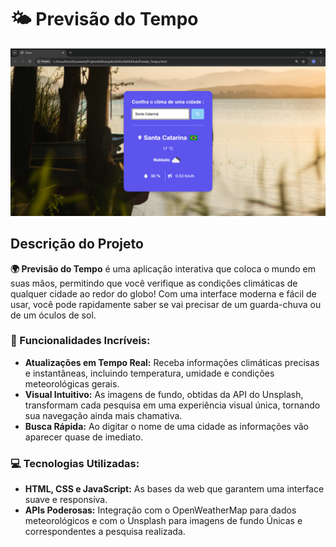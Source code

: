 # 🌤️ Previsão do Tempo

![Preview do Projeto](https://github.com/Gabriell-Santos/Previsao_do_Tempo/blob/master/Previa_Imagem.png)

## Descrição do Projeto

**🌍 Previsão do Tempo** é uma aplicação interativa que coloca o mundo em suas mãos, permitindo que você verifique as condições climáticas de qualquer cidade ao redor do globo! 
Com uma interface moderna e fácil de usar, você pode rapidamente saber se vai precisar de um guarda-chuva ou de um óculos de sol.

### 🚀 Funcionalidades Incríveis:
- **Atualizações em Tempo Real:** Receba informações climáticas precisas e instantâneas, incluindo temperatura, umidade e condições meteorológicas gerais.
- **Visual Intuitivo:** As imagens de fundo, obtidas da API do Unsplash, transformam cada pesquisa em uma experiência visual única, tornando sua navegação ainda mais chamativa.
- **Busca Rápida:** Ao digitar o nome de uma cidade as informações vão aparecer quase de imediato.

### 💻 Tecnologias Utilizadas:
- **HTML, CSS e JavaScript:** As bases da web que garantem uma interface suave e responsiva.
- **APIs Poderosas:** Integração com o OpenWeatherMap para dados meteorológicos e com o Unsplash para imagens de fundo Únicas e correspondentes a pesquisa realizada.



